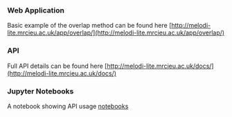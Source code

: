 ### Web Application

Basic example of the overlap method can be found here [http://melodi-lite.mrcieu.ac.uk/app/overlap/](http://melodi-lite.mrcieu.ac.uk/app/overlap/)

### API

Full API details can be found here [http://melodi-lite.mrcieu.ac.uk/docs/](http://melodi-lite.mrcieu.ac.uk/docs/)

### Jupyter Notebooks

A notebook showing API usage [notebooks](notebooks/api-demo.ipynb)